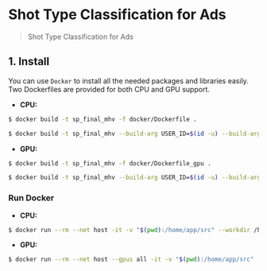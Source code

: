 # Shot Type Classification for Ads
> Shot Type Classification for Ads

## 1. Install

You can use `Docker` to install all the needed packages and libraries easily. Two Dockerfiles are provided for both CPU and GPU support.

- **CPU:**

```bash
$ docker build -t sp_final_mhv -f docker/Dockerfile .
```
```bash
$ docker build -t sp_final_mhv --build-arg USER_ID=$(id -u) --build-arg GROUP_ID=$(id -g) -f docker/Dockerfile .
```


- **GPU:**

```bash
$ docker build -t sp_final_mhv -f docker/Dockerfile_gpu .
```
```bash
$ docker build -t sp_final_mhv --build-arg USER_ID=$(id -u) --build-arg GROUP_ID=$(id -g) -f docker/Dockerfile_gpu .
```

### Run Docker

- **CPU:**

```bash
$ docker run --rm --net host -it -v "$(pwd):/home/app/src" --workdir /home/app/src sp_final_mhv bash
```

- **GPU:**

```bash
$ docker run --rm --net host --gpus all -it -v "$(pwd):/home/app/src" --workdir /home/app/src sp_final_mhv bash
```
